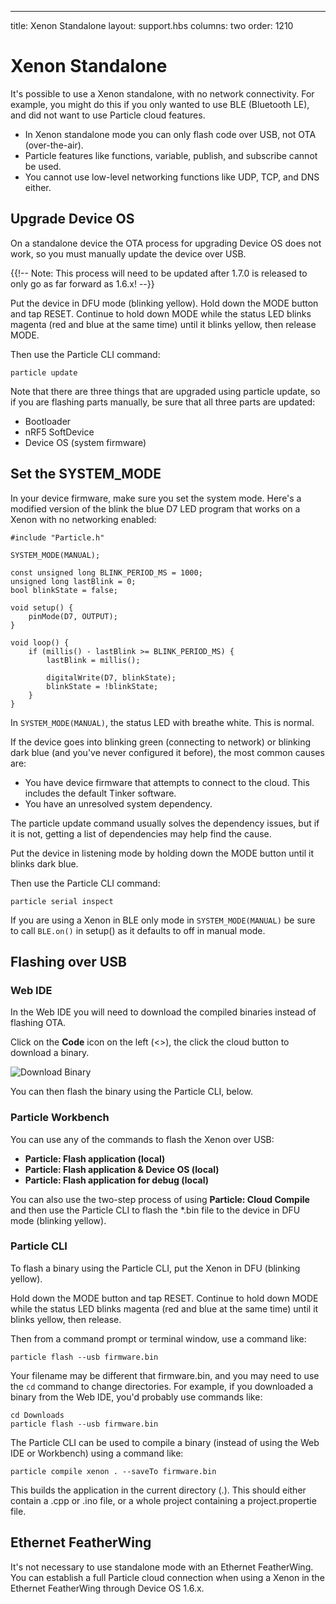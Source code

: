 ---
title: Xenon Standalone
layout: support.hbs
columns: two
order: 1210

# Xenon Standalone

It's possible to use a Xenon standalone, with no network connectivity. For example, you might do this if you only wanted to use BLE (Bluetooth LE), and did not want to use Particle cloud features.

- In Xenon standalone mode you can only flash code over USB, not OTA (over-the-air).
- Particle features like functions, variable, publish, and subscribe cannot be used.
- You cannot use low-level networking functions like UDP, TCP, and DNS either.

## Upgrade Device OS

On a standalone device the OTA process for upgrading Device OS does not work, so you must manually update the device over USB.

{{!-- Note: This process will need to be updated after 1.7.0 is released to only go as far forward as 1.6.x! --}}

Put the device in DFU mode (blinking yellow). Hold down the MODE button and tap RESET. Continue to hold down MODE while the status LED blinks magenta (red and blue at the same time) until it blinks yellow, then release MODE.

Then use the Particle CLI command:

```
particle update
```

Note that there are three things that are upgraded using particle update, so if you are flashing parts manually, be sure that all three parts are updated:

- Bootloader
- nRF5 SoftDevice
- Device OS (system firmware)

## Set the SYSTEM_MODE

In your device firmware, make sure you set the system mode. Here's a modified version of the blink the blue D7 LED program that works on a Xenon with no networking enabled:

```
#include "Particle.h"

SYSTEM_MODE(MANUAL);

const unsigned long BLINK_PERIOD_MS = 1000;
unsigned long lastBlink = 0;
bool blinkState = false;

void setup() {
    pinMode(D7, OUTPUT);
}

void loop() {
    if (millis() - lastBlink >= BLINK_PERIOD_MS) {
        lastBlink = millis();

        digitalWrite(D7, blinkState);
        blinkState = !blinkState;
    }
}
```

In `SYSTEM_MODE(MANUAL)`, the status LED with breathe white. This is normal.

If the device goes into blinking green (connecting to network) or blinking dark blue (and you've never configured it before), the most common causes are:

- You have device firmware that attempts to connect to the cloud. This includes the default Tinker software.
- You have an unresolved system dependency. 

The particle update command usually solves the dependency issues, but if it is not, getting a list of dependencies may help find the cause.

Put the device in listening mode by holding down the MODE button until it blinks dark blue.

Then use the Particle CLI command:

```
particle serial inspect
```

If you are using a Xenon in BLE only mode in `SYSTEM_MODE(MANUAL)` be sure to call `BLE.on()` in setup() as it defaults to off in manual mode.

## Flashing over USB

### Web IDE

In the Web IDE you will need to download the compiled binaries instead of flashing OTA. 

Click on the **Code** icon on the left (<>), the click the cloud button to download a binary.

![Download Binary](/assets/images/blinkManualDownload.png)

You can then flash the binary using the Particle CLI, below.

### Particle Workbench

You can use any of the commands to flash the Xenon over USB:

- **Particle: Flash application (local)**
- **Particle: Flash application & Device OS (local)**
- **Particle: Flash application for debug (local)**

You can also use the two-step process of using **Particle: Cloud Compile** and then use the Particle CLI to flash the *.bin file to the device in DFU mode (blinking yellow).

### Particle CLI

To flash a binary using the Particle CLI, put the Xenon in DFU (blinking yellow).

Hold down the MODE button and tap RESET. Continue to hold down MODE while the status LED blinks magenta (red and blue at the same time) until it blinks yellow, then release.

Then from a command prompt or terminal window, use a command like:

```
particle flash --usb firmware.bin
```

Your filename may be different that firmware.bin, and you may need to use the `cd` command to change directories. For example, if you downloaded a binary from the Web IDE, you'd probably use commands like:


```
cd Downloads
particle flash --usb firmware.bin
```

The Particle CLI can be used to compile a binary (instead of using the Web IDE or Workbench) using a command like:

```
particle compile xenon . --saveTo firmware.bin
```

This builds the application in the current directory (.). This should either contain a .cpp or .ino file, or a whole project containing a project.propertie file.

## Ethernet FeatherWing

It's not necessary to use standalone mode with an Ethernet FeatherWing. You can establish a full Particle cloud connection when using a Xenon in the Ethernet FeatherWing through Device OS 1.6.x.



